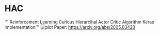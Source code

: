 # HAC
''' Reinforcement Learning Curious Hierarcihal Actor Critic Algorithm Keras Implementation'''
![plot](https://github.com/Keremm1/HAC/assets/113975041/579e66bc-6dac-4159-892f-7d322fd1e8dc)
Paper: https://arxiv.org/abs/2005.03420
